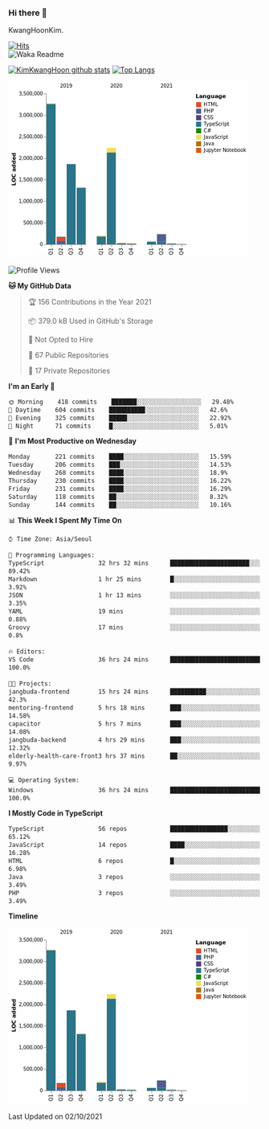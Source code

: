 ### Hi there 👋

KwangHoonKim.

[![Hits](https://hits.seeyoufarm.com/api/count/incr/badge.svg?url=https%3A%2F%2Fgithub.com%2Frhkdgns95)](https://hits.seeyoufarm.com)  
![Waka Readme](https://github.com/rhkdgns95/rhkdgns95/workflows/Waka%20Readme/badge.svg)

[![KimKwangHoon github stats](https://github-readme-stats.vercel.app/api?username=rhkdgns95&show_icons=true)](https://github.com/rhkdgns95/github-readme-stats)   [![Top Langs](https://github-readme-stats.vercel.app/api/top-langs/?username=rhkdgns95&layout=compact)](https://github.com/rhkdgns95/github-readme-stats)   


![Chart not found](https://raw.githubusercontent.com/rhkdgns95/rhkdgns95/master/charts/bar_graph.png) 



<!--START_SECTION:waka-->
![Profile Views](http://img.shields.io/badge/Profile%20Views-0-blue)

**🐱 My GitHub Data** 

> 🏆 156 Contributions in the Year 2021
 > 
> 📦 379.0 kB Used in GitHub's Storage 
 > 
> 🚫 Not Opted to Hire
 > 
> 📜 67 Public Repositories 
 > 
> 🔑 17 Private Repositories  
 > 
**I'm an Early 🐤** 

```text
🌞 Morning    418 commits    ███████░░░░░░░░░░░░░░░░░░   29.48% 
🌆 Daytime    604 commits    ██████████░░░░░░░░░░░░░░░   42.6% 
🌃 Evening    325 commits    █████░░░░░░░░░░░░░░░░░░░░   22.92% 
🌙 Night      71 commits     █░░░░░░░░░░░░░░░░░░░░░░░░   5.01%

```
📅 **I'm Most Productive on Wednesday** 

```text
Monday       221 commits    ████░░░░░░░░░░░░░░░░░░░░░   15.59% 
Tuesday      206 commits    ███░░░░░░░░░░░░░░░░░░░░░░   14.53% 
Wednesday    268 commits    ████░░░░░░░░░░░░░░░░░░░░░   18.9% 
Thursday     230 commits    ████░░░░░░░░░░░░░░░░░░░░░   16.22% 
Friday       231 commits    ████░░░░░░░░░░░░░░░░░░░░░   16.29% 
Saturday     118 commits    ██░░░░░░░░░░░░░░░░░░░░░░░   8.32% 
Sunday       144 commits    ██░░░░░░░░░░░░░░░░░░░░░░░   10.16%

```


📊 **This Week I Spent My Time On** 

```text
⌚︎ Time Zone: Asia/Seoul

💬 Programming Languages: 
TypeScript               32 hrs 32 mins      ██████████████████████░░░   89.42% 
Markdown                 1 hr 25 mins        █░░░░░░░░░░░░░░░░░░░░░░░░   3.92% 
JSON                     1 hr 13 mins        ░░░░░░░░░░░░░░░░░░░░░░░░░   3.35% 
YAML                     19 mins             ░░░░░░░░░░░░░░░░░░░░░░░░░   0.88% 
Groovy                   17 mins             ░░░░░░░░░░░░░░░░░░░░░░░░░   0.8%

🔥 Editors: 
VS Code                  36 hrs 24 mins      █████████████████████████   100.0%

🐱‍💻 Projects: 
jangbuda-frontend        15 hrs 24 mins      ██████████░░░░░░░░░░░░░░░   42.3% 
mentoring-frontend       5 hrs 18 mins       ███░░░░░░░░░░░░░░░░░░░░░░   14.58% 
capacitor                5 hrs 7 mins        ███░░░░░░░░░░░░░░░░░░░░░░   14.08% 
jangbuda-backend         4 hrs 29 mins       ███░░░░░░░░░░░░░░░░░░░░░░   12.32% 
elderly-health-care-front3 hrs 37 mins       ██░░░░░░░░░░░░░░░░░░░░░░░   9.97%

💻 Operating System: 
Windows                  36 hrs 24 mins      █████████████████████████   100.0%

```

**I Mostly Code in TypeScript** 

```text
TypeScript               56 repos            ████████████████░░░░░░░░░   65.12% 
JavaScript               14 repos            ████░░░░░░░░░░░░░░░░░░░░░   16.28% 
HTML                     6 repos             █░░░░░░░░░░░░░░░░░░░░░░░░   6.98% 
Java                     3 repos             ░░░░░░░░░░░░░░░░░░░░░░░░░   3.49% 
PHP                      3 repos             ░░░░░░░░░░░░░░░░░░░░░░░░░   3.49%

```


**Timeline**

![Chart not found](https://raw.githubusercontent.com/rhkdgns95/rhkdgns95/master/charts/bar_graph.png) 


 Last Updated on 02/10/2021
<!--END_SECTION:waka-->
